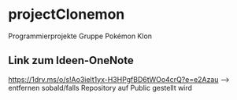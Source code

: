 # projectClonemon
Programmierprojekte Gruppe Pokémon Klon

## Link zum Ideen-OneNote
https://1drv.ms/o/s!Ao3ielt1yx-H3HPgfBD6tWOo4crQ?e=e2Azau
--> entfernen sobald/falls Repository auf Public gestellt wird
